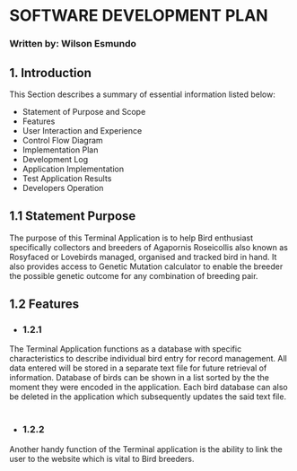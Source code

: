 # SOFTWARE DEVELOPMENT PLAN
### Written by: Wilson Esmundo

## 1. Introduction
This Section describes a summary of essential information listed below:
* Statement of Purpose and Scope
* Features
* User Interaction and Experience
* Control Flow Diagram
* Implementation Plan
* Development Log
* Application Implementation
* Test Application Results
* Developers Operation

## 1.1 Statement Purpose

The purpose of this Terminal Application is to help Bird enthusiast specifically collectors and breeders of Agapornis Roseicollis also known as Rosyfaced or Lovebirds managed, organised and tracked bird in hand.  It also provides access to Genetic Mutation calculator to enable the breeder the possible genetic outcome for any combination of breeding pair.<br>

## 1.2 Features
* ### 1.2.1 
The Terminal Application functions as a database with specific characteristics to describe individual bird entry for record management. All data entered will be stored in a separate text file for future retrieval of information. Database of birds can be shown in a list sorted by the the moment they were encoded in the application. Each bird database can also be deleted in the application which subsequently updates the said text file.<br>
<br>
* ### 1.2.2
Another handy function of the Terminal application is the ability to link the user to the website which is vital to Bird breeders.  
